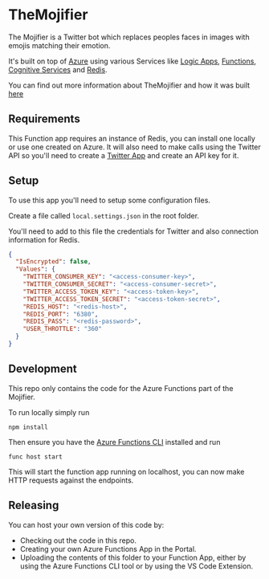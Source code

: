 # TheMojifier

The Mojifier is a Twitter bot which replaces peoples faces in images with emojis matching their emotion.

It's built on top of [Azure](https://azure.microsoft.com/free/?WT.mc_id=mojifier-github-ashussai) using various Services like [Logic Apps](https://azure.microsoft.com/services/logic-apps/?WT.mc_id=mojifier-sandbox-ashussai), [Functions](https://azure.microsoft.com/services/functions/?WT.mc_id=mojifier-github-ashussai), [Cognitive Services](https://azure.microsoft.com/services/cognitive-services/?WT.mc_id=mojifier-github-ashussai) and [Redis](https://azure.microsoft.com/services/cache/?WT.mc_id=mojifier-github-ashussai).

You can find out more information about TheMojifier and how it was built [here](https://docs.microsoft.com/en-us/sandbox/demos/mojifier)

## Requirements

This Function app requires an instance of Redis, you can install one locally or use one created on Azure. It will also need to make calls using the Twitter API so you'll need to create a [Twitter App](https://apps.twitter.com/) and create an API key for it.

## Setup

To use this app you'll need to setup some configuration files.

Create a file called `local.settings.json` in the root folder.

You'll need to add to this file the credentials for Twitter and also connection information for Redis.

```json
{
  "IsEncrypted": false,
  "Values": {
    "TWITTER_CONSUMER_KEY": "<access-consumer-key>",
    "TWITTER_CONSUMER_SECRET": "<access-consumer-secret>",
    "TWITTER_ACCESS_TOKEN_KEY": "<access-token-key>",
    "TWITTER_ACCESS_TOKEN_SECRET": "<access-token-secret>",
    "REDIS_HOST": "<redis-host>",
    "REDIS_PORT": "6380",
    "REDIS_PASS": "<redis-password>",
    "USER_THROTTLE": "360"
  }
}
```

## Development

This repo only contains the code for the Azure Functions part of the Mojifier.

To run locally simply run

`npm install`

Then ensure you have the [Azure Functions CLI](https://docs.microsoft.com/en-us/azure/azure-functions/functions-run-local) installed and run

`func host start`

This will start the function app running on localhost, you can now make HTTP requests against the endpoints.

## Releasing

You can host your own version of this code by:

* Checking out the code in this repo.
* Creating your own Azure Functions App in the Portal.
* Uploading the contents of this folder to your Function App, either by using the Azure Functions CLI tool or by using the VS Code Extension.
